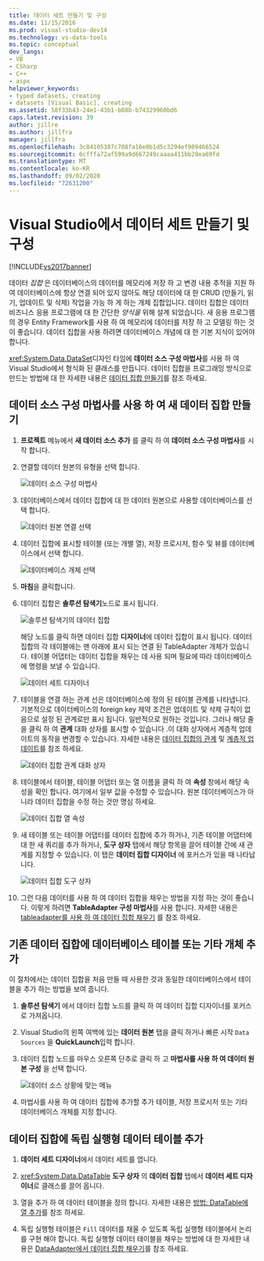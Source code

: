 ```yaml
---
title: 데이터 세트 만들기 및 구성
ms.date: 11/15/2016
ms.prod: visual-studio-dev14
ms.technology: vs-data-tools
ms.topic: conceptual
dev_langs:
- VB
- CSharp
- C++
- aspx
helpviewer_keywords:
- typed datasets, creating
- datasets [Visual Basic], creating
ms.assetid: 58f33b43-24e1-43b1-b08b-b74329960bd6
caps.latest.revision: 39
author: jillre
ms.author: jillfra
manager: jillfra
ms.openlocfilehash: 3c84105387c708fa16e0b1d5c3294ef909466524
ms.sourcegitcommit: 6cfffa72af599a9d667249caaaa411bb28ea69fd
ms.translationtype: MT
ms.contentlocale: ko-KR
ms.lasthandoff: 09/02/2020
ms.locfileid: "72631200"
---
```

# <a name="create-and-configure-datasets-in-visual-studio"></a>Visual Studio에서 데이터 세트 만들기 및 구성
[!INCLUDE[vs2017banner](../includes/vs2017banner.md)]

데이터 *집합* 은 데이터베이스의 데이터를 메모리에 저장 하 고 변경 내용 추적을 지원 하 여 데이터베이스에 항상 연결 되어 있지 않아도 해당 데이터에 대 한 CRUD (만들기, 읽기, 업데이트 및 삭제) 작업을 가능 하 게 하는 개체 집합입니다. 데이터 집합은 데이터 비즈니스 응용 프로그램에 대 한 간단한 *양식을* 위해 설계 되었습니다. 새 응용 프로그램의 경우 Entity Framework를 사용 하 여 메모리에 데이터를 저장 하 고 모델링 하는 것이 좋습니다. 데이터 집합을 사용 하려면 데이터베이스 개념에 대 한 기본 지식이 있어야 합니다.

 <xref:System.Data.DataSet>디자인 타임에 **데이터 소스 구성 마법사**를 사용 하 여 Visual Studio에서 형식화 된 클래스를 만듭니다. 데이터 집합을 프로그래밍 방식으로 만드는 방법에 대 한 자세한 내용은 [데이터 집합 만들기](https://msdn.microsoft.com/library/57629d8f-393e-4677-8b83-29ffde27f5fc)를 참조 하세요.

## <a name="create-a-new-dataset-by-using-the-data-source-configuration-wizard"></a>데이터 소스 구성 마법사를 사용 하 여 새 데이터 집합 만들기

1. **프로젝트** 메뉴에서 **새 데이터 소스 추가** 를 클릭 하 여 **데이터 소스 구성 마법사**를 시작 합니다.

2. 연결할 데이터 원본의 유형을 선택 합니다.

     ![데이터 소스 구성 마법사](../data-tools/media/data-source-configuration-wizard.png "데이터 소스 구성 마법사")

3. 데이터베이스에서 데이터 집합에 대 한 데이터 원본으로 사용할 데이터베이스를 선택 합니다.

     ![데이터 원본 연결 선택](../data-tools/media/data-source-choose-a-connection.png "데이터 원본 연결 선택")

4. 데이터 집합에 표시할 테이블 (또는 개별 열), 저장 프로시저, 함수 및 뷰를 데이터베이스에서 선택 합니다.

     ![데이터베이스 개체 선택](../data-tools/media/raddata-chose-objects.png "raddata 선택 개체")

5. **마침**을 클릭합니다.

6. 데이터 집합은 **솔루션 탐색기**노드로 표시 됩니다.

     ![솔루션 탐색기의 데이터 집합](../data-tools/media/dataset-in-solution-explorer.png "솔루션 탐색기의 데이터 집합")

     해당 노드를 클릭 하면 데이터 집합 **디자이너**에 데이터 집합이 표시 됩니다. 데이터 집합의 각 테이블에는 맨 아래에 표시 되는 연결 된 TableAdapter 개체가 있습니다. 테이블 어댑터는 데이터 집합을 채우는 데 사용 되며 필요에 따라 데이터베이스에 명령을 보낼 수 있습니다.

     ![데이터 세트 디자이너](../data-tools/media/dataset-designer.png "데이터 세트 디자이너")

7. 테이블을 연결 하는 관계 선은 데이터베이스에 정의 된 테이블 관계를 나타냅니다. 기본적으로 데이터베이스의 foreign key 제약 조건은 업데이트 및 삭제 규칙이 없음으로 설정 된 관계로만 표시 됩니다. 일반적으로 원하는 것입니다. 그러나 해당 줄을 클릭 하 여 **관계** 대화 상자를 표시할 수 있습니다 .이 대화 상자에서 계층적 업데이트의 동작을 변경할 수 있습니다. 자세한 내용은 [데이터 집합의 관계](../data-tools/relationships-in-datasets.md) 및 [계층적 업데이트](../data-tools/hierarchical-update.md)를 참조 하세요.

     ![데이터 집합 관계 대화 상자](../data-tools/media/raddata-relation-dialog.png "raddata 관계 대화 상자")

8. 테이블에서 테이블, 테이블 어댑터 또는 열 이름을 클릭 하 여 **속성** 창에서 해당 속성을 확인 합니다. 여기에서 일부 값을 수정할 수 있습니다. 원본 데이터베이스가 아니라 데이터 집합을 수정 하는 것만 명심 하세요.

     ![데이터 집합 열 속성](../data-tools/media/dataset-column-properties.png "데이터 집합 열 속성")

9. 새 테이블 또는 테이블 어댑터를 데이터 집합에 추가 하거나, 기존 테이블 어댑터에 대 한 새 쿼리를 추가 하거나, **도구 상자** 탭에서 해당 항목을 끌어 테이블 간에 새 관계를 지정할 수 있습니다. 이 탭은 **데이터 집합 디자이너** 에 포커스가 있을 때 나타납니다.

     ![데이터 집합 도구 상자](../data-tools/media/raddata-dataset-toolbox.png "raddata 데이터 집합 도구 상자")

10. 그런 다음 데이터를 사용 하 여 데이터 집합을 채우는 방법을 지정 하는 것이 좋습니다. 이렇게 하려면 **TableAdapter 구성 마법사**를 사용 합니다. 자세한 내용은 [tableadapter를 사용 하 여 데이터 집합 채우기](../data-tools/fill-datasets-by-using-tableadapters.md) 를 참조 하세요.

## <a name="add-a-database-table-or-other-object-to-an-existing-dataset"></a>기존 데이터 집합에 데이터베이스 테이블 또는 기타 개체 추가
 이 절차에서는 데이터 집합을 처음 만들 때 사용한 것과 동일한 데이터베이스에서 테이블을 추가 하는 방법을 보여 줍니다.

1. **솔루션 탐색기** 에서 데이터 집합 노드를 클릭 하 여 데이터 집합 디자이너를 포커스로 가져옵니다.

2. Visual Studio의 왼쪽 여백에 있는 **데이터 원본** 탭을 클릭 하거나 빠른 시작 `Data Sources` 을 **QuickLaunch**입력 합니다.

3. 데이터 집합 노드를 마우스 오른쪽 단추로 클릭 하 고 **마법사를 사용 하 여 데이터 원본 구성** 을 선택 합니다.

     ![데이터 소스 상황에 맞는 메뉴](../data-tools/media/data-source-context-menu.png "데이터 소스 상황에 맞는 메뉴")

4. 마법사를 사용 하 여 데이터 집합에 추가할 추가 테이블, 저장 프로시저 또는 기타 데이터베이스 개체를 지정 합니다.

## <a name="add-a-stand-alone-data-table-to-a-dataset"></a>데이터 집합에 독립 실행형 데이터 테이블 추가

1. **데이터 세트 디자이너**에서 데이터 세트를 엽니다.

2. <xref:System.Data.DataTable> **도구 상자** 의 **데이터 집합** 탭에서 **데이터 세트 디자이너**로 클래스를 끌어 옵니다.

3. 열을 추가 하 여 데이터 테이블을 정의 합니다. 자세한 내용은 [방법: DataTable에 열 추가](https://msdn.microsoft.com/library/8ca21f77-b99a-47a7-a656-7cfd7a1bd9df)를 참조 하세요.

4. 독립 실행형 테이블은 `Fill` 데이터를 채울 수 있도록 독립 실행형 테이블에서 논리를 구현 해야 합니다. 독립 실행형 데이터 테이블을 채우는 방법에 대 한 자세한 내용은 [DataAdapter에서 데이터 집합 채우기](https://msdn.microsoft.com/library/3fa0ac7d-e266-4954-bfac-3fbe2f913153)를 참조 하세요.
